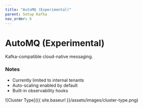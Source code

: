 ```yaml
---
title: "AutoMQ (Experimental)"
parent: Setup Kafka
nav_order: 6
---
```


# AutoMQ (Experimental)

Kafka-compatible cloud-native messaging.

### Notes

- Currently limited to internal tenants
- Auto-scaling enabled by default
- Built-in observability hooks

![Cluster Type]({{ site.baseurl }}/assets/images/cluster-type.png) 
